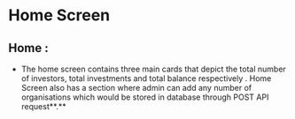 # Home Screen

## **Home  :**

* The home screen contains three main cards that depict the total number of investors, total investments and total balance respectively . Home Screen also has a section where admin can add any number of organisations which would be stored in database through POST API request**.**

